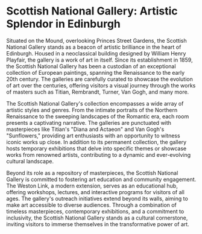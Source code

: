 # Scottish National Gallery: Artistic Splendor in Edinburgh

Situated on the Mound, overlooking Princes Street Gardens, the Scottish National Gallery stands as a beacon of artistic brilliance in the heart of Edinburgh. Housed in a neoclassical building designed by William Henry Playfair, the gallery is a work of art in itself. Since its establishment in 1859, the Scottish National Gallery has been a custodian of an exceptional collection of European paintings, spanning the Renaissance to the early 20th century. The galleries are carefully curated to showcase the evolution of art over the centuries, offering visitors a visual journey through the works of masters such as Titian, Rembrandt, Turner, Van Gogh, and many more.

The Scottish National Gallery's collection encompasses a wide array of artistic styles and genres. From the intimate portraits of the Northern Renaissance to the sweeping landscapes of the Romantic era, each room presents a captivating narrative. The galleries are punctuated with masterpieces like Titian's "Diana and Actaeon" and Van Gogh's "Sunflowers," providing art enthusiasts with an opportunity to witness iconic works up close. In addition to its permanent collection, the gallery hosts temporary exhibitions that delve into specific themes or showcase works from renowned artists, contributing to a dynamic and ever-evolving cultural landscape.

Beyond its role as a repository of masterpieces, the Scottish National Gallery is committed to fostering art education and community engagement. The Weston Link, a modern extension, serves as an educational hub, offering workshops, lectures, and interactive programs for visitors of all ages. The gallery's outreach initiatives extend beyond its walls, aiming to make art accessible to diverse audiences. Through a combination of timeless masterpieces, contemporary exhibitions, and a commitment to inclusivity, the Scottish National Gallery stands as a cultural cornerstone, inviting visitors to immerse themselves in the transformative power of art.
